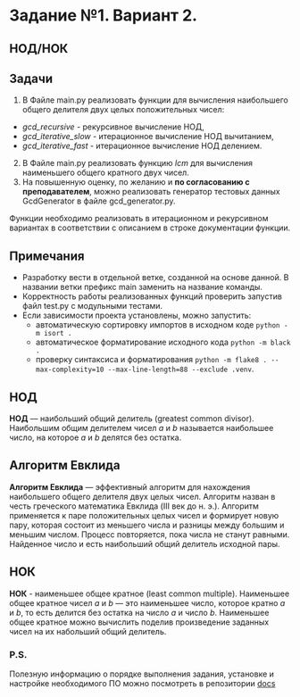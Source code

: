 # Задание №1. Вариант 2.
## НОД/НОК

## Задачи  
1. В Файле main.py реализовать функции для вычисления наибольшего общего делителя двух целых положительных чисел:
- *gcd_recursive* - рекурсивное вычисление НОД,
- *gcd_iterative_slow* - итерационное вычисление НОД вычитанием,
- *gcd_iterative_fast* - итерационное вычисление НОД делением.  
2. В Файле main.py реализовать функцию *lcm* для вычисления наименьшего общего кратного двух чисел.
3. На повышенную оценку, по желанию и **по согласованию с преподавателем**, можно реализовать генератор тестовых данных GcdGenerator в файле gcd_generator.py.

Функции необходимо реализовать в итерационном и рекурсивном вариантах в соответствии с описанием в строке документации функции.

## Примечания  
- Разработку вести в отдельной ветке, созданной на основе данной. В названии ветки префикс main заменить на название команды. 
- Корректность работы реализованных функций проверить запустив файл test.py с модульными тестами. 
- Если зависимости проекта установлены, можно запустить:
    * автоматическую сортировку импортов в исходном коде `python -m isort .`
    * автоматическое форматирование исходного кода `python -m black .`
    * проверку синтаксиса и форматирования `python -m flake8 . --max-complexity=10 --max-line-length=88 --exclude .venv`.
    
## НОД
**НОД** — наибольший общий делитель (greatest common divisor). Наибольшим общим делителем чисел *a* и *b* 
называется наибольшее число, на которое *a* и *b* делятся без остатка.

## Алгоритм Евклида
**Алгоритм Евклида** — эффективный алгоритм для нахождения наибольшего общего делителя двух целых чисел.
Алгоритм назван в честь греческого математика Евклида (III век до н. э.). Алгоритм применяется к паре
положительных целых чисел и формирует новую пару, которая состоит из меньшего числа и разницы между большим
и меньшим числом. Процесс повторяется, пока числа не станут равными. Найденное число и есть наибольший общий
делитель исходной пары.
  
## НОК
**НОК** - наименьшее общее кратное (least common multiple). Наименьшее общее кратное чисел *a* и *b* — это 
наименьшее число, которое кратно *a* и *b*, то есть делится без остатка на число *a* и число *b*. 
Наименьшее общее кратное можно вычислить поделив произведение заданных чисел на их набольший общий делитель.

### P.S.
Полезную информацию о порядке выполнения задания, установке и настройке необходимого ПО можно посмотреть в репозитории [docs](https://github.com/hse-algo-psapr-25/docs)
